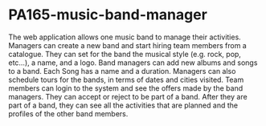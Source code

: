 # PA165-music-band-manager
The web application allows one music band to manage their activities. Managers can create a new band and start hiring team members from a catalogue. They can set for the band the musical style (e.g. rock, pop, etc…), a name, and a logo. Band managers can add new albums and songs to a band. Each Song has a name and a duration. Managers can also schedule tours for the bands, in terms of dates and cities visited.
Team members can login to the system and see the offers made by the band managers. They can accept or reject to be part of a band. After they are part of a band, they can see all the activities that are planned and the profiles of the other band members.
